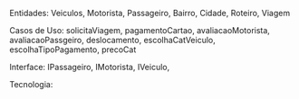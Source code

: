 Entidades:
Veiculos, Motorista, Passageiro, Bairro, Cidade, Roteiro, Viagem

Casos de Uso:
solicitaViagem, pagamentoCartao, avaliacaoMotorista, avaliacaoPassgeiro, deslocamento, escolhaCatVeiculo, escolhaTipoPagamento, precoCat





























Interface:
IPassageiro, IMotorista, IVeiculo, 

Tecnologia:

